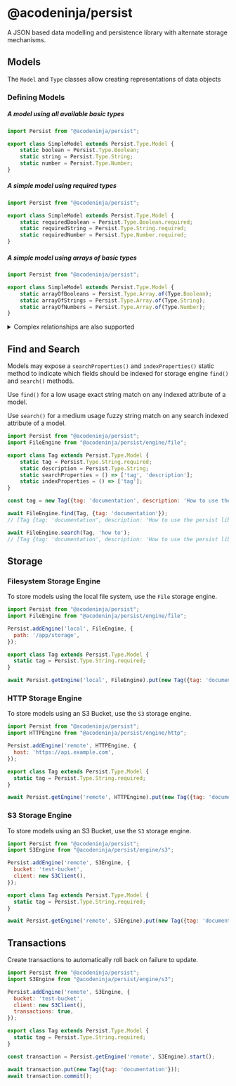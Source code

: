 # @acodeninja/persist

A JSON based data modelling and persistence library with alternate storage mechanisms.

## Models

The `Model` and `Type` classes allow creating representations of data objects

### Defining Models

##### A model using all available basic types

```javascript
import Persist from "@acodeninja/persist";

export class SimpleModel extends Persist.Type.Model {
    static boolean = Persist.Type.Boolean;
    static string = Persist.Type.String;
    static number = Persist.Type.Number;
}
```

##### A simple model using required types

```javascript
import Persist from "@acodeninja/persist";

export class SimpleModel extends Persist.Type.Model {
    static requiredBoolean = Persist.Type.Boolean.required;
    static requiredString = Persist.Type.String.required;
    static requiredNumber = Persist.Type.Number.required;
}
```

##### A simple model using arrays of basic types

```javascript
import Persist from "@acodeninja/persist";

export class SimpleModel extends Persist.Type.Model {
    static arrayOfBooleans = Persist.Type.Array.of(Type.Boolean);
    static arrayOfStrings = Persist.Type.Array.of(Type.String);
    static arrayOfNumbers = Persist.Type.Array.of(Type.Number);
}
```

<details>
  <summary>Complex relationships are also supported</summary>

#### One-to-One Relationships

##### A one-to-one relationship

```javascript
import Persist from "@acodeninja/persist";

export class ModelB extends Persist.Type.Model {
}

export class ModelA extends Persist.Type.Model {
    static linked = ModelB;
}
```

##### A circular one-to-one relationship

```javascript
import Persist from "@acodeninja/persist";

export class ModelA extends Persist.Type.Model {
    static linked = () => ModelB;
}

export class ModelB extends Persist.Type.Model {
    static linked = ModelA;
}
```

#### One-to-Many Relationships

##### A one-to-many relationship

```javascript
import Persist from "@acodeninja/persist";

export class ModelB extends Persist.Type.Model {
}

export class ModelA extends Persist.Type.Model {
    static linked = Persist.Type.Array.of(ModelB);
}
```

##### A circular one-to-many relationship

```javascript
import Persist from "@acodeninja/persist";

export class ModelA extends Persist.Type.Model {
    static linked = () => Type.Array.of(ModelB);
}

export class ModelB extends Persist.Type.Model {
    static linked = ModelA;
}
```

#### Many-to-Many Relationships

##### A many-to-many relationship

```javascript
import Persist from "@acodeninja/persist";

export class ModelA extends Persist.Type.Model {
    static linked = Persist.Type.Array.of(ModelB);
}

export class ModelB extends Persist.Type.Model {
    static linked = Persist.Type.Array.of(ModelA);
}
```
</details>

## Find and Search

Models may expose a `searchProperties()` and `indexProperties()` static method to indicate which 
fields should be indexed for storage engine `find()` and `search()` methods.

Use `find()` for a low usage exact string match on any indexed attribute of a model.

Use `search()` for a medium usage fuzzy string match on any search indexed attribute of a model.

```javascript
import Persist from "@acodeninja/persist";
import FileEngine from "@acodeninja/persist/engine/file";

export class Tag extends Persist.Type.Model {
    static tag = Persist.Type.String.required;
    static description = Persist.Type.String;
    static searchProperties = () => ['tag', 'description'];
    static indexProperties = () => ['tag'];
}

const tag = new Tag({tag: 'documentation', description: 'How to use the persist library'});

await FileEngine.find(Tag, {tag: 'documentation'});
// [Tag {tag: 'documentation', description: 'How to use the persist library'}]

await FileEngine.search(Tag, 'how to');
// [Tag {tag: 'documentation', description: 'How to use the persist library'}]
```

## Storage

### Filesystem Storage Engine

To store models using the local file system, use the `File` storage engine.

```javascript
import Persist from "@acodeninja/persist";
import FileEngine from "@acodeninja/persist/engine/file";

Persist.addEngine('local', FileEngine, {
  path: '/app/storage',
});

export class Tag extends Persist.Type.Model {
  static tag = Persist.Type.String.required;
}

await Persist.getEngine('local', FileEngine).put(new Tag({tag: 'documentation'}));
```

### HTTP Storage Engine

To store models using an S3 Bucket, use the `S3` storage engine.

```javascript
import Persist from "@acodeninja/persist";
import HTTPEngine from "@acodeninja/persist/engine/http";

Persist.addEngine('remote', HTTPEngine, {
  host: 'https://api.example.com',
});

export class Tag extends Persist.Type.Model {
  static tag = Persist.Type.String.required;
}

await Persist.getEngine('remote', HTTPEngine).put(new Tag({tag: 'documentation'}));
```

### S3 Storage Engine

To store models using an S3 Bucket, use the `S3` storage engine.

```javascript
import Persist from "@acodeninja/persist";
import S3Engine from "@acodeninja/persist/engine/s3";

Persist.addEngine('remote', S3Engine, {
  bucket: 'test-bucket',
  client: new S3Client(),
});

export class Tag extends Persist.Type.Model {
  static tag = Persist.Type.String.required;
}

await Persist.getEngine('remote', S3Engine).put(new Tag({tag: 'documentation'}));
```

## Transactions

Create transactions to automatically roll back on failure to update.

```javascript
import Persist from "@acodeninja/persist";
import S3Engine from "@acodeninja/persist/engine/s3";

Persist.addEngine('remote', S3Engine, {
  bucket: 'test-bucket',
  client: new S3Client(),
  transactions: true,
});

export class Tag extends Persist.Type.Model {
  static tag = Persist.Type.String.required;
}

const transaction = Persist.getEngine('remote', S3Engine).start();

await transaction.put(new Tag({tag: 'documentation'}));
await transaction.commit();
```
